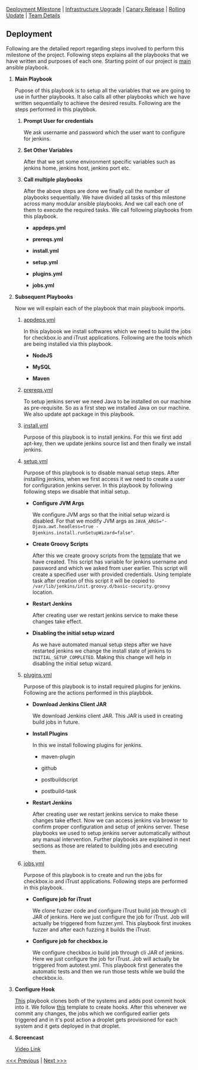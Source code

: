 [Deployment Milestone](../README.md) | [Infrastructure Upgrade](/infrastructure-upgrade/infra-upgrade.md) | [Canary Release](/canary-release/can-rel.md) | [Rolling Update](/rolling-update/rol-update.md) | [Team Details](../Team.md)

Deployment
----------------------------------

Following are the detailed report regarding steps involved to perform this milestone of the project. Following steps explains all the playbooks that we have written and purposes of each one. Starting point of our project is [main](main.yml) ansible playbook.

1. **Main Playbook**

	Pupose of this playbook is to setup all the variables that we are going to use in further playbooks. It also calls all other playbooks which we have written sequentially to achieve the desired results. Following are the steps performed in this playbbok.
	
	1. **Prompt User for credentials**
	
		We ask username and password which the user want to configure for jenkins.
		
	2. **Set Other Variables**
	
		After that we set some environment specific variables such as jenkins home, jenkins host, jenkins port etc.
		
	3. **Call multiple playbooks**
	
		After the above steps are done we finally call the number of playbooks sequentially. We have divided all tasks of this milestone across many modular ansible playbooks. And we call each one of them to execute the required tasks. We call following playbooks from this playbook.
		
		- **appdeps.yml**
        
        - **prereqs.yml**
		
		- **install.yml**
		
		- **setup.yml**
		
		- **plugins.yml**
		
		- **jobs.yml**
	
2. **Subsequent Playbooks**

	Now we will explain each of the playbook that main playbook imports.
		
	1. [appdeps.yml](/tasks/appdeps.yml)

	    In this playbook we install softwares which we need to build the jobs for checkbox.io and iTrust applications. Following are the tools which are being installed via this playbook.
	
	    - **NodeJS**
	
	    - **MySQL**
	
	    - **Maven**
    
    2. [prereqs.yml](/tasks/prereqs.yml)
	
		To setup jenkins server we need Java to be installed on our machine as pre-requisite. So as a first step we installed Java on our machine. We also update apt package in this playbook.
		
	3. [install.yml](/tasks/install.yml)
	
		Purpose of this playbook is to install jenkins. For this we first add apt-key, then we update jenkins source list and then finally we install jenkins.
	
	4. [setup.yml](/tasks/setup.yml)
	
		Purpose of this playbook is to disable manual setup steps. After installing jenkins, when we first access it we need to create a user for configuration jenkins server. In this playbook by following following steps we disable that initial setup.
		
		- **Configure JVM Args**
	
			We configure JVM args so that the initial setup wizard is disabled. For that we modify JVM args as `JAVA_ARGS="-Djava.awt.headless=true -Djenkins.install.runSetupWizard=false"`.
		
		- **Create Groovy Scripts**
	
			After this we create groovy scripts from the [template](/templates/jenkins_script.groovy.j2) that we have created. This script has variable for jenkins username and password and which we asked from user earlier. This script will create a specified user with provided credentials. Using template task after creation of this script it will be copied to `/var/lib/jenkins/init.groovy.d/basic-security.groovy` location.
			
		- **Restart Jenkins**
		
			After creating user we restart jenkins service to make these changes take effect.
		
		- **Disabling the initial setup wizard**
			
			As we have automated manual setup steps after we have restarted jenkins we change the install state of jenkins to `INITIAL_SETUP_COMPLETED`. Making this change will help in disabling the initial setup wizard.
		
	5. [plugins.yml](/tasks/plugins.yml)
	
		Purpose of this playbook is to install required plugins for jenkins. Following are the actions performed in this playbbok.
		
		- **Download Jenkins Client JAR**
		
			We download Jenkins client JAR. This JAR is used in creating build jobs in future.
		
		- **Install Plugins**
			
			In this we install following plugins for jenkins.
			
			- maven-plugin
			
			- github
	  
			- postbuildscript
      
			- postbuild-task
		
		- **Restart Jenkins**
		
			After creating user we restart jenkins service to make these changes take effect.
			Now we can access jenkins via browser to confirm proper configuration and setup of jenkins server. These playbooks we used to setup jenkins server automatically without any manual intervention. Further playbooks are explained in next sections as those are related to building jobs and executing them.
	
    6. [jobs.yml](/tasks/jobs.yml)
        
        Purpose of this playbook is to create and run the jobs for checkbox.io and iTrust applications. Following steps are performed in this playbook.

        - **Configure job for iTrust**
        
            We clone fuzzer code and configure iTrust build job through cli JAR of jenkins. Here we just configure the job for iTrust. Job will actually be triggered from fuzzer.yml. This playbook first invokes fuzzer and after each fuzzing it builds the iTrust.

        - **Configure job for checkbox.io**
        
            We configure checkbox.io build job through cli JAR of jenkins. Here we just configure the job for iTrust. Job will actually be triggered from autotest.yml. This playbook first generates the automatic tests and then we run those tests while we build the checkbox.io.

3. **Configure Hook**

    [This](/configureHooks.yml) playbook clones both of the systems and adds post commit hook into it. We follow [this](/templates/post-commit) template to create hooks. After this whenever we commit any changes, the jobs which we configured earlier gets triggered and in it's post action a droplet gets provisioned for each system and it gets deployed in that droplet. 

4. **Screencast**

    [Video Link](https://youtu.be/dU7e3dvIC7o)

[<<< Previous](../README.md) | [Next >>>](/infrastructure-upgrade/infra-upgrade.md)